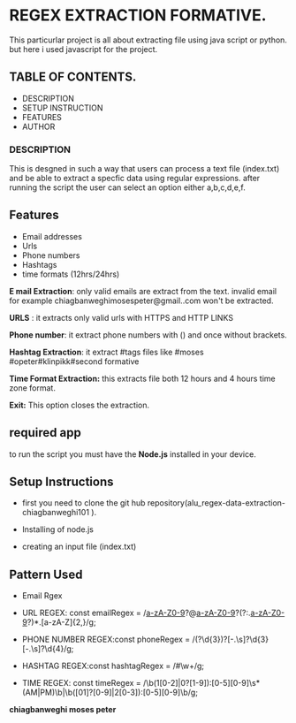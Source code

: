 # REGEX  EXTRACTION  FORMATIVE. 
This particurlar project is all about extracting file using java script or python. but here i used javascript for the project.
## TABLE OF CONTENTS. 
- DESCRIPTION 
- SETUP INSTRUCTION
- FEATURES 
- AUTHOR 

### DESCRIPTION
 This is desgned in such a way that users can process a text file (index.txt) and be able to extract a specfic data  using  regular expressions. after running the script the user can select an option either a,b,c,d,e,f.
## Features ##
 - Email addresses
 - Urls
 - Phone numbers 
 - Hashtags
 - time formats (12hrs/24hrs)

 **E  mail Extraction**: only valid emails are extract from the text. invalid email for example chiagbanweghimosespeter@gmail..com won't be extracted.

 **URLS** : it extracts only valid urls  with HTTPS and HTTP LINKS

 **Phone number**: it extract  phone numbers with () and once without brackets.


**Hashtag Extraction**: it extract #tags files like #moses #opeter#klinpikk#second formative 


**Time Format Extraction:**  this extracts file both 12 hours and 4 hours time zone format.

**Exit:** This option closes the extraction.

## required app ##
to run the script  you must have the **Node.js** installed in your device.


## Setup Instructions ##
- first you need to clone the git hub repository(alu_regex-data-extraction-chiagbanweghi101
).

- Installing of node.js 
- creating an input file (index.txt)


## **Pattern Used** ##

- Email Rgex
- URL REGEX:  const emailRegex = /[a-zA-Z0-9](?:[a-zA-Z0-9._%+-]*[a-zA-Z0-9])?@[a-zA-Z0-9](?:[a-zA-Z0-9-]*[a-zA-Z0-9])?(?:\.[a-zA-Z0-9](?:[a-zA-Z0-9-]*[a-zA-Z0-9])?)*\.[a-zA-Z]{2,}/g;


- PHONE NUMBER REGEX:const phoneRegex = /\(?\d{3}\)?[-.\s]?\d{3}[-.\s]?\d{4}/g;


- HASHTAG REGEX:const hashtagRegex = /#\w+/g;

- TIME REGEX: const timeRegex = /\b(1[0-2]|0?[1-9]):[0-5][0-9]\s*(AM|PM)\b|\b([01]?[0-9]|2[0-3]):[0-5][0-9]\b/g;





**chiagbanweghi moses peter**